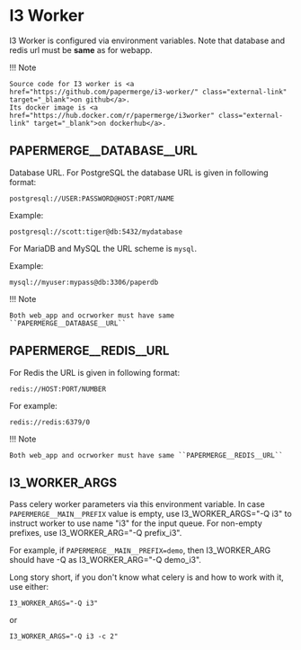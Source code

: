 # I3 Worker

I3 Worker is configured via environment variables.
Note that database and redis url must be **same** as for webapp.


!!! Note

	Source code for I3 worker is <a href="https://github.com/papermerge/i3-worker/" class="external-link" target="_blank">on github</a>.
	Its docker image is <a href="https://hub.docker.com/r/papermerge/i3worker" class="external-link" target="_blank">on dockerhub</a>.

## PAPERMERGE__DATABASE__URL

Database URL. For PostgreSQL the database URL is given in following format:

```
postgresql://USER:PASSWORD@HOST:PORT/NAME
```

Example:

```
postgresql://scott:tiger@db:5432/mydatabase
```


For MariaDB and MySQL the URL scheme is `mysql`.

Example:

```
mysql://myuser:mypass@db:3306/paperdb
```

!!! Note

    Both web_app and ocrworker must have same ``PAPERMERGE__DATABASE__URL``


## PAPERMERGE__REDIS__URL

For Redis the URL is given in following format:

```
redis://HOST:PORT/NUMBER
```

For example:

```
redis://redis:6379/0
```

!!! Note

    Both web_app and ocrworker must have same ``PAPERMERGE__REDIS__URL``

## I3_WORKER_ARGS

Pass celery worker parameters via this environment variable.
In case `PAPERMERGE__MAIN__PREFIX` value is empty, use I3_WORKER_ARGS="-Q i3" to
instruct worker to use name "i3" for the input queue.
For non-empty prefixes, use I3_WORKER_ARG="-Q prefix_i3".

For example, if `PAPERMERGE__MAIN__PREFIX=demo`, then I3_WORKER_ARG should have -Q as I3_WORKER_ARG="-Q demo_i3".

Long story short, if you don't know what celery is and how to work with it, use either:

`I3_WORKER_ARGS="-Q i3"`

or

`I3_WORKER_ARGS="-Q i3 -c 2"`
